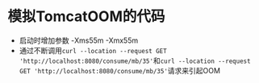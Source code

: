# 模拟TomcatOOM的代码
- 启动时增加参数  -Xms55m -Xmx55m
- 通过不断调用```curl --location --request GET 'http://localhost:8080/consume/mb/35'```和```curl --location --request GET 'http://localhost:8080/consume/mb/35'```请求来引起OOM
